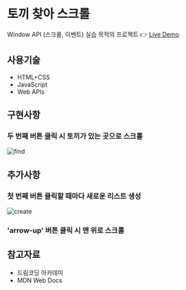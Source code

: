 # 토끼 찾아 스크롤

Window API (스크롤, 이벤트) 실습 목적의 프로젝트
👉 [Live Demo](https://hyunji-lee-dev.github.io/scroll-to-rabbit)

## 사용기술

- HTML+CSS
- JavaScript
- Web APIs

## 구현사항

### 두 번째 버튼 클릭 시 토끼가 있는 곳으로 스크롤

![find](https://user-images.githubusercontent.com/79075688/115192606-ffa81700-a125-11eb-8111-e200f4f7272e.gif)

## 추가사항

### 첫 번째 버튼 클릭할 때마다 새로운 리스트 생성

![create](https://user-images.githubusercontent.com/79075688/115192611-0171da80-a126-11eb-9d5f-3c8da3cfc5bc.gif)

### 'arrow-up' 버튼 클릭 시 맨 위로 스크롤

## 참고자료

- 드림코딩 아카데미
- MDN Web Docs
